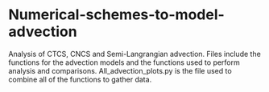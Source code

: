 # Numerical-schemes-to-model-advection
Analysis of CTCS, CNCS and Semi-Langrangian advection.
Files include the functions for the advection models and the functions used to perform analysis and comparisons.
All_advection_plots.py is the file used to combine all of the functions to gather data.
